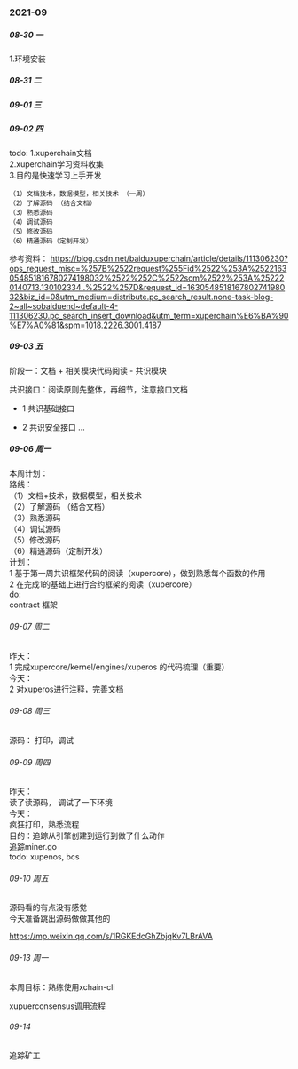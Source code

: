### 2021-09

##### 08-30 一
1.环境安装

##### 08-31 二

##### 09-01 三

##### 09-02 四 
todo:
    1.xuperchain文档  
    2.xuperchain学习资料收集  
    3.目的是快速学习上手开发  
    
    （1）文档技术，数据模型，相关技术 （一周）
    （2）了解源码 （结合文档）
    （3）熟悉源码 
    （4）调试源码 
    （5）修改源码 
    （6）精通源码（定制开发）
参考资料： 
https://blog.csdn.net/baiduxuperchain/article/details/111306230?ops_request_misc=%257B%2522request%255Fid%2522%253A%2522163054851816780274198032%2522%252C%2522scm%2522%253A%252220140713.130102334..%2522%257D&request_id=163054851816780274198032&biz_id=0&utm_medium=distribute.pc_search_result.none-task-blog-2~all~sobaiduend~default-4-111306230.pc_search_insert_download&utm_term=xuperchain%E6%BA%90%E7%A0%81&spm=1018.2226.3001.4187
    
##### 09-03 五
阶段一：文档 + 相关模块代码阅读 - 共识模块
    
共识接口：阅读原则先整体，再细节，注意接口文档
- 1 共识基础接口

- 2 共识安全接口
   ...

##### 09-06 周一
本周计划：  
    路线：  
        （1）文档+技术，数据模型，相关技术   
        （2）了解源码 （结合文档）  
        （3）熟悉源码   
        （4）调试源码   
        （5）修改源码   
        （6）精通源码（定制开发）  
    计划：  
        1 基于第一周共识框架代码的阅读（xupercore），做到熟悉每个函数的作用    
        2 在完成1的基础上进行合约框架的阅读（xupercore）  
    do:  
        contract 框架
        
###### 09-07 周二
昨天：  
    1 完成xupercore/kernel/engines/xuperos 的代码梳理（重要）  
今天：  
    2 对xuperos进行注释，完善文档
    
######  09-08 周三  
源码：
    打印，调试
    
###### 09-09 周四  
昨天：  
    读了读源码， 调试了一下环境  
今天：  
    疯狂打印，熟悉流程   
    目的：追踪从引擎创建到运行到做了什么动作    
    追踪miner.go    
    todo: xupenos, bcs
    
###### 09-10 周五
源码看的有点没有感觉  
今天准备跳出源码做做其他的

https://mp.weixin.qq.com/s/1RGKEdcGhZbjqKv7LBrAVA


###### 09-13 周一
本周目标：熟练使用xchain-cli  

xupuerconsensus调用流程

###### 09-14
追踪矿工
